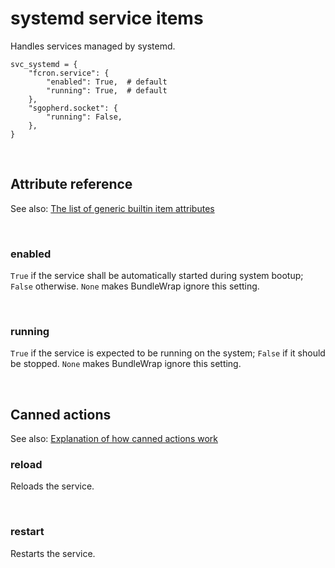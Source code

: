 # systemd service items

Handles services managed by systemd.

    svc_systemd = {
        "fcron.service": {
            "enabled": True,  # default
            "running": True,  # default
        },
        "sgopherd.socket": {
            "running": False,
        },
    }

<br>

## Attribute reference

See also: [The list of generic builtin item attributes](../repo/bundles.md#builtin-item-attributes)

<br>

### enabled

`True` if the service shall be automatically started during system bootup; `False` otherwise. `None` makes BundleWrap ignore this setting.

<br>

### running

`True` if the service is expected to be running on the system; `False` if it should be stopped. `None` makes BundleWrap ignore this setting.

<br>

## Canned actions

See also: [Explanation of how canned actions work](../repo/bundles.md#canned-actions)

### reload

Reloads the service.

<br>

### restart

Restarts the service.
